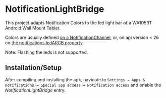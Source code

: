 NotificationLightBridge
=======================

This project adapts Notification Colors to the led light bar of a WA1053T Android Wall Mount Tablet.

Colors are usually defined [on a NotificationChannel](https://developer.android.com/reference/android/app/NotificationChannel#setLightColor(int)),
or, on api version < 26 on [the notifications ledARGB property](https://developer.android.com/reference/android/app/Notification#ledARGB).

Note: Flashing the leds is not supported.

Installation/Setup
------------------

After compiling and installing the apk, navigate to
`Settings → Apps & notifications → Special app access → Notification access` and enable the
_NotificationLightBridge_ entry.

